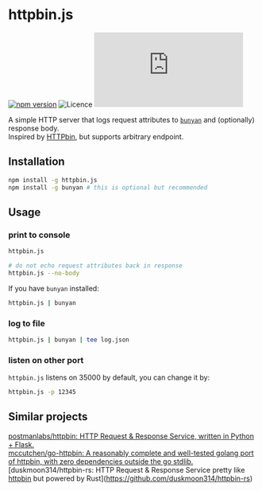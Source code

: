 # httpbin.js

[![npm version](https://img.shields.io/npm/v/httpbin.js.svg?style=flat-square)](https://www.npmjs.com/package/httpbin.js) ![Licence](https://img.shields.io/npm/l/httpbin.js.svg?style=flat-square) [![Libraries.io dependency status for GitHub repo](https://img.shields.io/librariesio/github/leesei/httpbin.js?style=flat-square)](https://libraries.io/npm/httpbin.js)

A simple HTTP server that logs request attributes to [`bunyan`](https://github.com/trentm/node-bunyan) and (optionally) response body.  
Inspired by [HTTPbin](http://httpbin.org/), but supports arbitrary endpoint.

## Installation

```sh
npm install -g httpbin.js
npm install -g bunyan # this is optional but recommended
```

## Usage

### print to console

```sh
httpbin.js

# do not echo request attributes back in response
httpbin.js --no-body
```

If you have `bunyan` installed:

```sh
httpbin.js | bunyan
```

### log to file

```sh
httpbin.js | bunyan | tee log.json
```

### listen on other port

`httpbin.js` listens on 35000 by default, you can change it by:

```sh
httpbin.js -p 12345
```

## Similar projects

[postmanlabs/httpbin: HTTP Request & Response Service, written in Python + Flask.](https://github.com/postmanlabs/httpbin)  
[mccutchen/go-httpbin: A reasonably complete and well-tested golang port of httpbin, with zero dependencies outside the go stdlib.](https://github.com/mccutchen/go-httpbin)  
[duskmoon314/httpbin-rs: HTTP Request & Response Service pretty like [httpbin](http://httpbin.org) but powered by Rust](https://github.com/duskmoon314/httpbin-rs)
